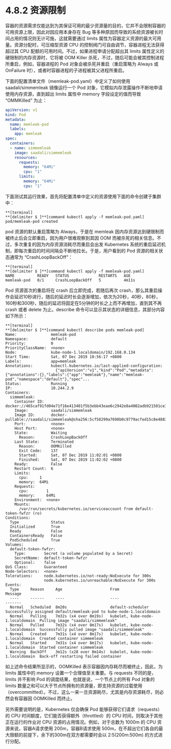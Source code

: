# 4.8.2 资源限制

容器的资源需求仅能达到为其保证可用的最少资源量的目的，它并不会限制容器的可用资源上限，因此对因应用本身存在 Bug 等多种原因而导致的系统资源被长时间占用的情况则无计可施，这就需要通过 limits 属性为容器定义资源的最大可用量。资源分配时，可压缩型资源 CPU 的控制阀门可自由调节，容器进程无法获得超过其 CPU 配额的可用时间。不过，如果进程申请分配超出其 limits 属性定义的硬限制的内存资源时，它将被 OOM Killer 杀死，不过，随后可能会被其控制进程所重启，例如，容器进程的 Pod 对象会被杀死并重启（重启策略为 Always 或 OnFailure 时），或者时容器进程的子进程被其父进程所重启。

下面的配置清单文件（memleak-pod.yaml）中定义了如何使用 saadali/simmemleak 镜像运行一个 Pod 对象，它模拟内存泄露操作不断地申请使用内存资源，直到超出 limits 属性中 memory 字段设定的值而导致 “OMMKilled” 为止：

```yaml
apiVersion: v1
kind: Pod
metadata:
  name: memleak-pod
  labels:
    app: memleak
spec:
  containers:
  - name: simmemleak
    image: saadali/simmemleak
    resources:
      requests:
        memory: "64Mi"
        cpu: "1"
      limits:
        memory: "64Mi"
        cpu: "1"
```

下面测试其运行效果，首先将配置清单中定义的资源使用下面的命令创建于集群中：

```
**[terminal]
**[delimiter $ ]**[command kubectl apply -f memleak-pod.yaml]
pod/memleak-pod created
```

pod 资源的默认重启策略为 Always，于是在 memleak 因内存资源达到硬限制而被终止后会立即重启，因为用户很难观察到其因 OOM 而被杀死的相关信息。不过，多次重复的因为内存资源消耗尽而重启会出发 Kubernetes 系统的重启延迟机制，即每次重启的时间间隔会不断地拉长。于是，用户看到的 Pod 资源的相关状态通常为 “CrashLoopBackOff”：

```
**[terminal]
**[delimiter $ ]**[command kubectl apply -f memleak-pod.yaml]
NAME          READY   STATUS             RESTARTS   AGE
memleak-pod   0/1     CrashLoopBackOff   5          4m11s
```

Pod 资源首次的重启将在 crash 后立即完成，若随后再次 crash，那么其重启操作会延迟10秒进行，随后的延迟时长会逐渐增加，依次为20秒，40秒，80秒，160秒和300秒，随后的延迟将固定在5分钟的时长之上而不再增加，直到其不再 crash 或者 delete 为止。describe 命令可以显示其状态的详细信息，其部分内容如下所示：

```
**[terminal]
**[delimiter $ ]**[command kubectl describe pods memleak-pod]
Name:               memleak-pod
Namespace:          default
Priority:           0
PriorityClassName:  <none>
Node:               kube-node-1.localdomain/192.168.0.134
Start Time:         Sat, 07 Dec 2019 10:56:17 +0800
Labels:             app=memleak
Annotations:        kubectl.kubernetes.io/last-applied-configuration:
                      {"apiVersion":"v1","kind":"Pod","metadata":{"annotations":{},"labels":{"app":"memleak"},"name":"memleak-pod","namespace":"default"},"spec"...
Status:             Running
IP:                 10.244.2.9
Containers:
  simmemleak:
    Container ID:   docker://465caf91fd04e71f16e413401f5b3ebb43eae6c2942e8a4002adb921501ce1a4
    Image:          saadali/simmemleak
    Image ID:       docker-pullable://saadali/simmemleak@sha256:5cf58299a7698b0c9779acfed15c8e488314fcb80944550eab5992cdf3193054
    Port:           <none>
    Host Port:      <none>
    State:          Waiting
      Reason:       CrashLoopBackOff
    Last State:     Terminated
      Reason:       OOMKilled
      Exit Code:    137
      Started:      Sat, 07 Dec 2019 11:02:01 +0800
      Finished:     Sat, 07 Dec 2019 11:02:02 +0800
    Ready:          False
    Restart Count:  6
    Limits:
      cpu:     1
      memory:  64Mi
    Requests:
      cpu:        1
      memory:     64Mi
    Environment:  <none>
    Mounts:
      /var/run/secrets/kubernetes.io/serviceaccount from default-token-fwfzr (ro)
Conditions:
  Type              Status
  Initialized       True
  Ready             False
  ContainersReady   False
  PodScheduled      True
Volumes:
  default-token-fwfzr:
    Type:        Secret (a volume populated by a Secret)
    SecretName:  default-token-fwfzr
    Optional:    false
QoS Class:       Guaranteed
Node-Selectors:  <none>
Tolerations:     node.kubernetes.io/not-ready:NoExecute for 300s
                 node.kubernetes.io/unreachable:NoExecute for 300s
Events:
  Type     Reason     Age                     From                              Message
  ----     ------     ----                    ----                              -------
  Normal   Scheduled  8m20s                   default-scheduler                 Successfully assigned default/memleak-pod to kube-node-1.localdomain
  Normal   Pulling    7m32s (x4 over 8m19s)   kubelet, kube-node-1.localdomain  Pulling image "saadali/simmemleak"
  Normal   Pulled     7m32s (x4 over 8m17s)   kubelet, kube-node-1.localdomain  Successfully pulled image "saadali/simmemleak"
  Normal   Created    7m31s (x4 over 8m17s)   kubelet, kube-node-1.localdomain  Created container simmemleak
  Normal   Started    7m31s (x4 over 8m17s)   kubelet, kube-node-1.localdomain  Started container simmemleak
  Warning  BackOff    3m12s (x28 over 8m14s)  kubelet, kube-node-1.localdomain  Back-off restarting failed container
```

如上述命令结果所显示的，OOMKilled 表示容器因内存耗尽而被终止，因此，为 limits 属性中的 memory 设置一个合理值至关重要。与 requests 不同的是，limits 并不影响 Pod 的调度结果，也就是说，一个节点上的所有 Pod 对象的 limits 数量之和可以大于节点所拥有的资源量，即支持资源的过载使用（overcommitted）。不过，这么一来一旦资源耗尽，尤其是内存资源耗尽，则必然会有容器因 OOMKilled 而终止。

另外需要说明的是，Kubernetes 仅会确保 Pod 能够获得它们请求（requests）的 CPU 时间额度，它们能否获得额外（throttled）的 CPU 时间，则取决于其他正在运行的作业对 CPU 资源的占用情况。例如，对于总数为 1000m 的 CPU 资源来说，容器A请求使用 200m，容器B请求使用 500m，在不超出它们各自的最大限额的前提下，余下的300m在双方都需要时会以 2:5(200m:500m) 的方式进行分配。